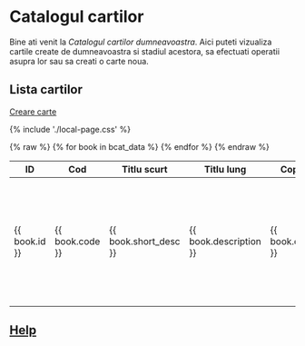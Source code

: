 <!-- #NOTE
    * page dedicated for books catalog
    * for Jinja fields processable @ server-side use `{% raw %} ... {% endraw %}` construction to remain in resulted HTML afer 1st compilation with mkdocs
 -->

# Catalogul cartilor

Bine ati venit la *Catalogul cartilor dumneavoastra*. Aici puteti vizualiza cartile create de dumneavoastra si stadiul acestora, sa efectuati operatii asupra lor sau sa creati o carte noua.

## Lista cartilor

[Creare carte](../newb/index.html) <!--#NOTE action for new book -->


{% include './local-page.css' %} <!--#NOTE contains dropdown commands button CSS -->

<table>
    <thead>
        <tr>
            <th>ID</th>
            <th>Cod</th>
            <th>Titlu scurt</th>
            <th>Titlu lung</th>
            <th>Copyright</th>
            <th>Autorul cartii</th>
            <th>Note</th>
            <th>creata de</th>
            <th>data creare</th>
            <th>actiuni</th>
        </tr>
    </thead>
    <tbody>
        {% raw %}
        {% for book in bcat_data %}
        <tr>
            <td>{{ book.id }}</td>
            <td>{{ book.code }}</td>
            <td>{{ book.short_desc }}</td>
            <td>{{ book.description }}</td>
            <td>{{ book.copyright }}</td>
            <td>{{ book.site_author }}</td>
            <td>{{ book.notes }}</td>
            <td>{{ book.created_by }}</td>
            <td>{{ book.created_date }}</td>
            <td>
                <a href="../bstatus/index.html?code={{ book.code }}">Starea cartii</a><br/>
                <a href="../edtb/index.html?code={{ book.code }}">Editare materiale</a><br/>
                <a href="../api/orgm/index.html?code={{ book.code }}">Sectiuni carte</a><br/>
                <a href="../api/prvb/index.html?code={{ book.code }}">Pre-Vizualizare carte</a><br/>
                <a href="../api/dplb/index.html?code={{ book.code }}">Asamblare carte</a>
            </td>
        </tr>
        {% endfor %}
        {% endraw %}
    </tbody>
</table>


## [Help](../help/880.30-BCAT_usage.md)





